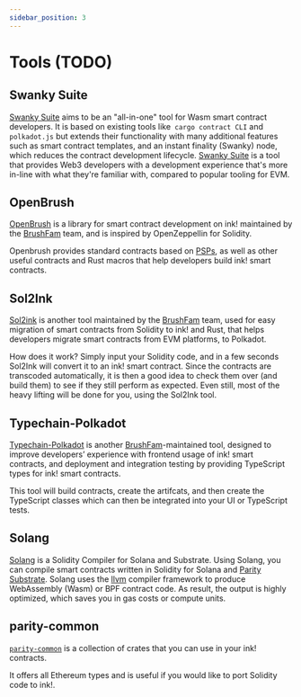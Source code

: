 ```yaml
---
sidebar_position: 3
---
```


# Tools (TODO)

## Swanky Suite
[Swanky Suite](../swanky.md) aims to be an "all-in-one" tool for Wasm smart contract developers. It is based on existing tools like` cargo contract CLI` and `polkadot.js` but extends their functionality with many additional features such as smart contract templates, and an instant finality (Swanky) node,  which reduces the contract development lifecycle. [Swanky Suite](../swanky.md) is a tool that provides Web3 developers with a development experience that's more in-line with what they're familiar with, compared to popular tooling for EVM.

## OpenBrush

[OpenBrush] is a library for smart contract development on ink! maintained by the [BrushFam] team, and is inspired by OpenZeppellin for Solidity.

Openbrush provides standard contracts based on [PSPs], as well as other useful contracts and Rust macros that help developers build ink! smart contracts.


## Sol2Ink
[Sol2ink] is another tool maintained by the [BrushFam] team, used for easy migration of smart contracts from Solidity to ink! and Rust, that helps developers migrate smart contracts from EVM platforms, to Polkadot.

How does it work? Simply input your Solidity code, and in a few seconds Sol2Ink will convert it to an ink! smart contract. Since the contracts are transcoded automatically, it is then a good idea to check them over (and build them) to see if they still perform as expected. Even still, most of the heavy lifting will be done for you, using the Sol2Ink tool.

## Typechain-Polkadot
[Typechain-Polkadot] is another [BrushFam]-maintained tool, designed to improve developers’ experience with frontend usage of ink! smart contracts, and deployment and integration testing by providing TypeScript types for ink! smart contracts.

This tool will build contracts, create the artifcats, and then create the TypeScript classes which can then be integrated into your UI or TypeScript tests.

## Solang
[Solang](https://solang.readthedocs.io/en/latest/) is a Solidity Compiler for Solana and Substrate. Using Solang, you can compile smart contracts written in Solidity for Solana and [Parity Substrate](https://substrate.io/). Solang uses the [llvm](https://www.llvm.org/) compiler framework to produce WebAssembly (Wasm) or BPF contract code. As result, the output is highly optimized, which saves you in gas costs or compute units.

## parity-common

[`parity-common`](https://github.com/paritytech/parity-common) is a collection of crates that you can use in your ink! contracts.

It offers all Ethereum types and is useful if you would like to port Solidity code to ink!.

[OpenBrush]: https://github.com/727-Ventures/openbrush-contracts
[PSPs]: https://github.com/w3f/PSPs

[Brushfam]: https://www.brushfam.io/
[Sol2Ink]: https://github.com/727-Ventures/sol2ink
[Typechain-Polkadot]: https://github.com/727-Ventures/typechain-polkadot
